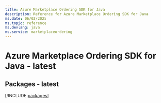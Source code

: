 ```yaml
---
title: Azure Marketplace Ordering SDK for Java
description: Reference for Azure Marketplace Ordering SDK for Java
ms.date: 06/02/2025
ms.topic: reference
ms.devlang: java
ms.service: marketplaceordering
---
```

# Azure Marketplace Ordering SDK for Java - latest
## Packages - latest
[!INCLUDE [packages](marketplace-ordering-index.md)]